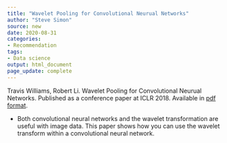 ```yaml
---
title: "Wavelet Pooling for Convolutional Neurual Networks"
author: "Steve Simon"
source: new
date: 2020-08-31
categories:
- Recommendation
tags:
- Data science
output: html_document
page_update: complete
---
```


Travis Williams, Robert Li. Wavelet Pooling for Convolutional Neurual Networks. Published as a conference paper at ICLR 2018. Available in [pdf format](https://openreview.net/pdf/ca8156ee78d51d1d47cea8c49ffab3a6d818c7ea.pdf).

<!---More--->

+  Both convolutional neural networks and the wavelet transformation are useful with image data. This paper shows how you can use the wavelet transform within a convolutional neural network.
